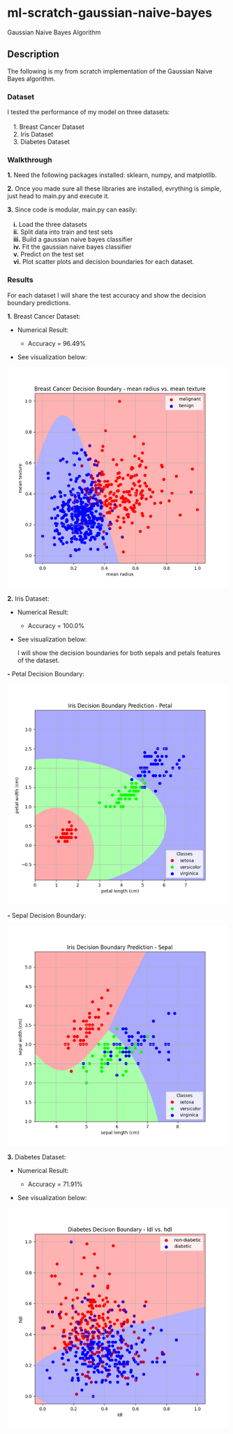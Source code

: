 # ml-scratch-gaussian-naive-bayes
Gaussian Naive Bayes Algorithm

## **Description**
The following is my from scratch implementation of the Gaussian Naive Bayes algorithm.

### **Dataset**

I tested the performance of my model on three datasets: \
\
    &emsp;1. Breast Cancer Dataset \
    &emsp;2. Iris Dataset \
    &emsp;3. Diabetes Dataset

### **Walkthrough**

**1.** Need the following packages installed: sklearn, numpy, and matplotlib.

**2.** Once you made sure all these libraries are installed, evrything is simple, just head to main.py and execute it.

**3.** Since code is modular, main.py can easily: \
\
    &emsp;**i.** Load the three datasets \
    &emsp;**ii.** Split data into train and test sets \
    &emsp;**iii.** Build a gaussian naive bayes classifier \
    &emsp;**iv.** Fit the gaussian naive bayes classifier \
    &emsp;**v.** Predict on the test set \
    &emsp;**vi.** Plot scatter plots and decision boundaries for each dataset.

### **Results**

For each dataset I will share the test accuracy and show the decision boundary predictions.

**1.** Breast Cancer Dataset:

- Numerical Result:
     - Accuracy = 96.49%

- See visualization below:

 ![alt text](https://github.com/ZainUFarhat/ml-scratch-gaussian-naive-bayes/blob/main/plots/bc/bc_decision_boundary.png?raw=true) 

 **2.** Iris Dataset:

- Numerical Result:
     - Accuracy = 100.0%

- See visualization below:

    I will show the decision boundaries for both sepals and petals features of the dataset.

**-** Petal Decision Boundary:

![alt text](https://github.com/ZainUFarhat/ml-scratch-gaussian-naive-bayes/blob/main/plots/iris/iris_decision_boundaries_petal.png?raw=true)

**-** Sepal Decision Boundary:

![alt text](https://github.com/ZainUFarhat/ml-scratch-gaussian-naive-bayes/blob/main/plots/iris/iris_decision_boundaries_sepal.png?raw=true)

**3.** Diabetes Dataset:

- Numerical Result:
     - Accuracy = 71.91%

- See visualization below:

 ![alt text](https://github.com/ZainUFarhat/ml-scratch-gaussian-naive-bayes/blob/main/plots/db/db_decision_boundary.png?raw=true) 